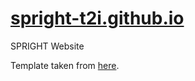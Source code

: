 # [spright-t2i.github.io](https://spright-t2i.github.io/)
SPRIGHT Website

Template taken from [here](https://github.com/eliahuhorwitz/Academic-project-page-template).
